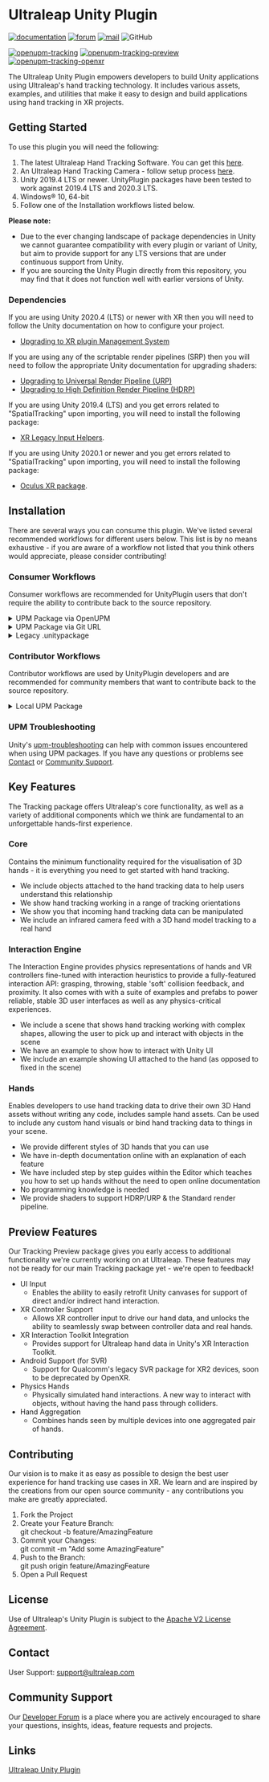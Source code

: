 <!--links-->
[apache]: http://www.apache.org/licenses/LICENSE-2.0 "Apache V2 License"

[documentation]: https://docs.ultraleap.com/unity-api/ "Ultraleap UnityPlugin Documentation"
[xr-guidelines]: https://docs.ultraleap.com/xr-guidelines/ "XR Guidelines"

[developer-site]: https://developer.leapmotion.com/ "Ultraleap Developer Site"
[developer-site-tracking-software]: https://developer.leapmotion.com/tracking-software-download "Ultraleap Tracking Software"
[developer-site-setup-camera]: https://developer.leapmotion.com/setup-camera "Ultraleap Setup Camera"
[developer-site-unity]: https://developer.leapmotion.com/unity/ "Ultraleap Developer site - Unity"
[developer-forum]: https://forums.leapmotion.com/ "Developer Forum"

[releases]: https://github.com/ultraleap/UnityPlugin/releases "UnityPlugin releases"
[repository-url]: https://github.com/ultraleap/UnityPlugin.git "Repository URL"
[repository-tags]: https://github.com/ultraleap/UnityPlugin/tags "UnityPlugin tags"

[upgrade-urp]: https://docs.unity3d.com/Packages/com.unity.render-pipelines.universal@7.1/manual/upgrading-your-shaders.html "Unity URP Upgrade Documentation"
[upgrade-hdrp]: https://docs.unity3d.com/Packages/com.unity.render-pipelines.high-definition@7.1/manual/Upgrading-To-HDRP.html "Unity HDRP Upgrade Documentation"
[upgrade-xr]: https://docs.unity3d.com/Manual/configuring-project-for-xr.html "Unity XR Upgrade Documentation"
[package-manager]: https://docs.unity3d.com/Manual/Packages.html "Unity Package Manager Documentation"
[upm-giturl-installing]: https://docs.unity3d.com/Manual/upm-ui-giturl.html "Installing a UPM package from a Git URL"
[upm-giturl-dependencies]: https://docs.unity3d.com/Manual/upm-git.html "UPM Git dependencies"
[upm-giturl-revision]: https://docs.unity3d.com/Manual/upm-git.html#revision "Targeting a specific revision"
[upm-giturl-locks]: https://docs.unity3d.com/Manual/upm-git.html#git-locks "Locked Git dependencies"
[upm-localpath]: https://docs.unity3d.com/Manual/upm-localpath.html "UPM local packages"
[upm-troubleshooting]: https://docs.unity3d.com/Manual/upm-errors.html "UPM Troubleshooting Page"
[xr-legacy-input-helpers-documentation]: http://docs.unity3d.com/Packages/com.unity.xr.legacyinputhelpers@2.1/manual/index.html "XR Legacy Input Helpers"
[oculus-xr-documentation]: http://docs.unity3d.com/Packages/com.unity.xr.oculus@1.4/manual/index.html "Oculus XR package"

[openupm-cli]: https://openupm.com/docs/getting-started.html#installing-openupm-cli "OpenUPM CLI"

<!--content-->
# Ultraleap Unity Plugin

[![documentation](https://img.shields.io/badge/Documentation-docs.ultraleap.com-00cf75)][documentation]
[![forum](https://img.shields.io/badge/Community-Developer%20Forum-00cf75)][developer-forum]
[![mail](https://img.shields.io/badge/Contact-support%40ultraleap.com-00cf75)](mailto:support@ultraleap.com)
![GitHub](https://img.shields.io/github/license/ultraleap/UnityPlugin)

[![openupm-tracking](https://img.shields.io/npm/v/com.ultraleap.tracking?label=OpenUPM%20Tracking&registry_uri=https://package.openupm.com)](https://openupm.com/packages/com.ultraleap.tracking/)
[![openupm-tracking-preview](https://img.shields.io/npm/v/com.ultraleap.tracking.preview?label=OpenUPM%20Tracking%20Preview&registry_uri=https://package.openupm.com)](https://openupm.com/packages/com.ultraleap.tracking.preview/)
[![openupm-tracking-openxr](https://img.shields.io/npm/v/com.ultraleap.tracking.openxr?label=OpenUPM%20Tracking%20OpenXR&registry_uri=https://package.openupm.com)](https://openupm.com/packages/com.ultraleap.tracking.openxr/)

The Ultraleap Unity Plugin empowers developers to build Unity applications using Ultraleap's hand tracking technology. It includes various assets, examples, and utilities that make it easy to design and build applications using hand tracking in XR projects.

## Getting Started

To use this plugin you will need the following:

1. The latest Ultraleap Hand Tracking Software. You can get this [here][developer-site-tracking-software].
2. An Ultraleap Hand Tracking Camera - follow setup process [here][developer-site-setup-camera].
3. Unity 2019.4 LTS or newer. UnityPlugin packages have been tested to work against 2019.4 LTS and 2020.3 LTS.
4. Windows® 10, 64-bit
5. Follow one of the Installation workflows listed below.

**Please note:**

- Due to the ever changing landscape of package dependencies in Unity we cannot guarantee compatibility with every plugin or variant of Unity, but aim to provide support for any LTS versions that are under continuous support from Unity.
- If you are sourcing the Unity Plugin directly from this repository, you may find that it does not function well with earlier versions of Unity.

### Dependencies

If you are using Unity 2020.4 (LTS) or newer with XR then you will need to follow the Unity documentation on how to configure your project.

- [Upgrading to XR plugin Management System][upgrade-xr]

If you are using any of the scriptable render pipelines (SRP) then you will need to follow the appropriate Unity documentation for upgrading shaders:

- [Upgrading to Universal Render Pipeline (URP)][upgrade-urp] 
- [Upgrading to High Definition Render Pipeline (HDRP)][upgrade-hdrp]

If you are using Unity 2019.4 (LTS) and you get errors related to "SpatialTracking" upon importing, you will need to install the following package:

- [XR Legacy Input Helpers][xr-legacy-input-helpers-documentation].

If you are using Unity 2020.1 or newer and you get errors related to "SpatialTracking" upon importing, you will need to install the following package:

- [Oculus XR package][oculus-xr-documentation].

## Installation

There are several ways you can consume this plugin. We've listed several recommended workflows for different users below. This list is by no means exhaustive - if you are aware of a workflow not listed that you think others would appreciate, please consider contributing!

### Consumer Workflows

Consumer workflows are recommended for UnityPlugin users that don't require the ability to contribute back to the source repository.

<details>
<summary> UPM Package via OpenUPM </summary>

#### OpenUPM Summary

This workflow is the easiest way to get up and running and makes updating packages simple.

#### OpenUPM Setup

Setup only needs to be performed once per Unity project.
In `Edit -> Project Settings -> Package Manager`, add a new scoped registry with the following details:

    Name: Ultraleap
    URL: https://package.openupm.com
    Scope(s): com.ultraleap
  
  ![scoped_registry.png](Markdown/images/scopedregistry.png)

#### OpenUPM Adding, Upgrading or Removing Packages

  Open the Package Manager (`Window -> Package Manager`) and navigate to "My Registries" in the dropdown at the top left of the window.

  ![my_registries.png](Markdown/images/myregistries.png)

  Ultraleap UPM packages should be available in the list. Click on the package you wish to install/modify.
  
  Note: Ultraleap Tracking contains the Core, Hands and Interaction Engine modules. There are older packages created indepentently by a third party for these modules that are no longer updated.

  ![packagelist.png](Markdown/images/packagelist.png)

  (Optional) When clicking the package, it will automatically select the latest version. If you want to pick or change to a different version, click the arrow on the left of the package name and then "See all versions".

  ![packageversions.png](Markdown/images/packageversions.png)

  The package can be installed or removed using buttons in the bottom right. (The install button is replaced with "Upgrade to \<version\>" if the package is currently installed)

  ![packageinstall.png](Markdown/images/packageinstall.png)

#### OpenUPM CLI

If you prefer to use a CLI to modify your packages or need to be able to perform actions from a terminal (e.g. CI) then you may find the OpenUPM CLI helpful.
See [Getting Started with OpenUPM-CLI][openupm-cli].

</details>

<details>
<summary> UPM Package via Git URL </summary>

#### Git URL Summary

Git URL is available as another option to consume the UnityPlugin as a UPM package.

> Git URL is not recommended for several reasons:
>
> - Version is non-deterministic (will resolve to what the latest is at the time of import) unless explicitly handled as part of the URL.
> - Requires specifying the path within the repository to the package being installed.
> - Does not resolve dependencies automatically.
> - Discovering versions requires looking through repository tags.
>
> If the OpenUPM workflow does not meet your needs, consider using the Local UPM Package contributor workflow instead of a Git URL. It is not suspectable to the non-deterministic version pitfall and will resolve dependencies automatically. However, the contributor workflow requires using git to change between versions.
> Another alternative is to use 

The headings below will guide you in accomplishing specific tasks tailored to the UnityPlugin but for more details it is recommended to read Unity's documentation for [installing using Git URL][upm-giturl-installing] and handling [Git dependencies][upm-giturl-dependencies].

Ultraleap Package URLs (without revision)

- Tracking Package - `https://github.com/ultraleap/UnityPlugin.git?path=/Packages/Tracking`
- Tracking Preview Package - `https://github.com/ultraleap/UnityPlugin.git?path=/Packages/Tracking%20Preview`

#### Git URL Adding Packages

1. To add a UPM package remotely via a GitHub URL select the option "Add package from git URL…" in the Unity package manager. ![addgiturl.png](Markdown/images/addgiturl.png)
1. (Optional) Unless you're ok with a non-deterministic version, determine which package version you want to target from the [tags][repository-tags]. You can also target a commit or branch - see [targeting a specific revision][upm-giturl-revision].
1. Copy and paste one of the Package URL links above (modifying it to target the revision, if you picked one - e.g. to target version 5.0.0 `https://github.com/ultraleap/UnityPlugin.git?path=/Packages/Tracking#v5.0.0`) into the input field that appears and press enter. 
1. The package will then be added to your project and you should be good to go!

#### Git URL Upgrading Packages

1. Follow the same steps as adding a package to upgrade (with a different target revision if you are handling versioning explicitly). See [locked git dependencies][upm-giturl-locks] for more info.

#### Git URL Removing Packages

1. Open the package manager (`Window -> Package Manager`).
1. Navigate to "In Project" in the dropdown. ![packagesinproject.png](Markdown/images/packagesinproject.png)
1. Select the package you want to remove and click remove in the bottom right.

</details>
<details>

<summary> Legacy .unitypackage </summary>

#### .unitypackage Summary

.unitypackage files are the legacy consumption method available if you prefer it or which still can be helpful if you:

1. need to modify the package content _and_
2. don't expect to upgrade to a newer version

> If you don't need to modify package content, the OpenUPM Consumer workflow is recommended.
> If you do and expect to upgrade to a newer version, the Local UPM Package Contributor workflow is recommended as it enables you to version control your changes using git and resolve any potential conflicts when upgrading.

#### .unitypackage Adding

1. Import the package (`Assets -> Import Package -> Custom Package`) which can be downloaded from [our Unity developer site][developer-site-unity] or the [releases section][releases] of this repository.

#### .unitypackage Upgrading

1. (Optional) If you have made any changes to a package you may want to save those changes elsewhere.
1. Delete the package content you want to upgrade from `Assets/ThirdParty/Ultraleap`.
1. Import the .unitypackage you wish to change to.

#### .unitypackage Removing

1. Delete the package you want to remove from `Assets/ThirdParty/Ultraleap`.

</details>

### Contributor Workflows

Contributor workflows are used by UnityPlugin developers and are recommended for community members that want to contribute back to the source repository.

<details>
<summary> Local UPM Package </summary>

#### Local UPM Package Summary

This workflow takes a few steps to setup and enables you to:

- Modify UPM package content from within one (or many) Unity project(s).
- Manage changes using git.
- Contribute changes back to the remote repository.

#### Local UPM Package Setup

1. Clone or submodule the [repository][repository-url].
    1. The repository should not be cloned/submoduled into Unity reserved project folders, i.e. Assets, Library, ProjectSettings or Packages. Creating another folder such as "LocalPackages" is recommended.
    1. (Note) If you don't plan to share your project and would like to use the same UPM packages across multiple Unity projects it may be ideal to clone to a common place on your machine.

#### Local UPM Package Adding

You can add packages from the repository to your project in one of two ways:

1. (Sharable) Edit your project manifest.json (`Project/Packages/manifest.json`) to add the relative paths from your Unity project's Packages folder to the Packages in the repository Packages folder.
      For more information see the [Unity Manual][upm-localpath].
      Below is an example if you had cloned the repository to LocalPackages within your Unity project.

       "com.ultraleap.tracking": "file:../LocalPackages/unityplugin/Packages/Tracking",
       "com.ultraleap.tracking.preview": "file:../LocalPackages/unityplugin/Packages/Tracking Preview",

1. (Not sharable) Open the package manager (`Window -> Package Manager`) and click "Add package from disk…". Point it to the desired package within the repository `Packages` folder.
Repeat to add all the packages you want to reference locally.
*This will use an absolute file path from your machine, so will not be a sharable solution without modifying the path to work on the new machine.*

#### Local UPM Package Upgrading

Changing package versions is done through the git repository itself. Released versions can be found by checking the repository tags.

#### Local UPM Package Removing

1. Open the package manager (`Window -> Package Manager`).
1. Navigate to "In Project" in the dropdown. ![packagesinproject.png](Markdown/images/packagesinproject.png)
1. Select the package you want to remove and click remove in the bottom right.

</details>

### UPM Troubleshooting

Unity's [upm-troubleshooting] can help with common issues encountered when using UPM packages. If you have any questions or problems see [Contact](#contact) or [Community Support](#community-support).

## Key Features

The Tracking package offers Ultraleap's core functionality, as well as a variety of additional components which we think are fundamental to an unforgettable hands-first experience.

### Core

Contains the minimum functionality required for the visualisation of 3D hands - it is everything you need to get started with hand tracking.

- We include objects attached to the hand tracking data to help users understand this relationship
- We show hand tracking working in a range of tracking orientations
- We show you that incoming hand tracking data can be manipulated
- We include an infrared camera feed with a 3D hand model tracking to a real hand

### Interaction Engine

The Interaction Engine provides physics representations of hands and VR controllers fine-tuned with interaction heuristics to provide a fully-featured interaction API: grasping, throwing, stable 'soft' collision feedback, and proximity. It also comes with with a suite of examples and prefabs to power reliable, stable 3D user interfaces as well as any physics-critical experiences.

- We include a scene that shows hand tracking working with complex shapes, allowing the user to pick up and interact with objects in the scene
- We have an example to show how to interact with Unity UI
- We include an example showing UI attached to the hand (as opposed to fixed in the scene)

### Hands

Enables developers to use hand tracking data to drive their own 3D Hand assets without writing any code, includes sample hand assets. Can be used to include any custom hand visuals or bind hand tracking data to things in your scene.

- We provide different styles of 3D hands that you can use
- We have in-depth documentation online with an explanation of each feature
- We have included step by step guides within the Editor which teaches you how to set up hands without the need to open online documentation
- No programming knowledge is needed  
- We provide shaders to support HDRP/URP & the Standard render pipeline.

## Preview Features

Our Tracking Preview package gives you early access to additional functionality we're currently working on at Ultraleap. These features may not be ready for our main Tracking package yet - we're open to feedback!

- UI Input
  - Enables the ability to easily retrofit Unity canvases for support of direct and/or indirect hand interaction.
- XR Controller Support
  - Allows XR controller input to drive our hand data, and unlocks the ability to seamlessly swap between controller data and real hands.
- XR Interaction Toolkit Integration
  - Provides support for Ultraleap hand data in Unity's XR Interaction Toolkit.
- Android Support (for SVR)
  - Support for Qualcomm's legacy SVR package for XR2 devices, soon to be deprecated by OpenXR.
- Physics Hands
  - Physically simulated hand interactions. A new way to interact with objects, without having the hand pass through colliders.
- Hand Aggregation
  - Combines hands seen by multiple devices into one aggregated pair of hands.
  
## Contributing

Our vision is to make it as easy as possible to design the best user experience for hand tracking use cases in XR. We learn and are inspired by the creations from our open source community - any contributions you make are greatly appreciated.

1. Fork the Project
2. Create your Feature Branch:  
    git checkout -b feature/AmazingFeature
3. Commit your Changes:  
    git commit -m "Add some AmazingFeature"
4. Push to the Branch:  
    git push origin feature/AmazingFeature
5. Open a Pull Request

## License

Use of Ultraleap's Unity Plugin is subject to the [Apache V2 License Agreement][apache].

## Contact

User Support: support@ultraleap.com

## Community Support

Our [Developer Forum][developer-forum] is a place where you are actively encouraged to share your questions, insights, ideas, feature requests and projects.

## Links

[Ultraleap Unity Plugin][repository-url]
